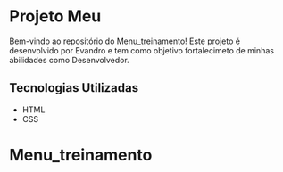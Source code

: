 # Projeto Meu

Bem-vindo ao repositório do Menu_treinamento! Este projeto é desenvolvido por Evandro e tem como objetivo fortalecimeto de minhas abilidades como Desenvolvedor.

## Tecnologias Utilizadas

- HTML
- CSS
# Menu_treinamento

